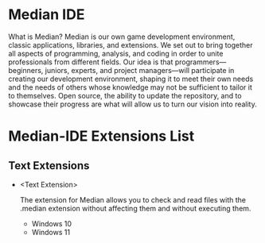 # Median IDE
What is Median? Median is our own game development environment, classic applications, libraries, and extensions. We set out to bring together all aspects of programming, analysis, and coding in order to unite professionals from different fields.
Our idea is that programmers—beginners, juniors, experts, and project managers—will participate in creating our development environment, shaping it to meet their own needs and the needs of others whose knowledge may not be sufficient to tailor it to themselves. Open source, the ability to update the repository, and to showcase their progress are what will allow us to turn our vision into reality.

# Median-IDE Extensions List
## Text Extensions
* \<Text Extension\>
  
  The extension for Median allows you to check and read files with the .median extension without affecting them and without executing them.

  * Windows 10
  * Windows 11
